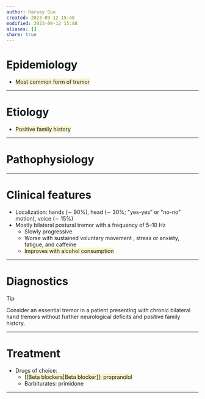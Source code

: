 ```yaml
---
author: Harvey Guo
created: 2023-09-12 15:48
modified: 2023-09-12 15:48
aliases: []
share: true
---
```

# Epidemiology
- <span style="background:rgba(240, 200, 0, 0.2)">Most common form of tremor</span>

---
# Etiology
- <span style="background:rgba(240, 200, 0, 0.2)">Positive family history</span>

---
# Pathophysiology


---
# Clinical features
- Localization: hands (∼ 90%), head (∼ 30%; "yes-yes” or "no-no” motion), voice (∼ 15%)
- Mostly bilateral postural tremor with a frequency of 5–10 Hz
	- Slowly progressive 
	- Worse with sustained voluntary movement , stress or anxiety, fatigue, and caffeine
	- <span style="background:rgba(240, 200, 0, 0.2)">Improves with alcohol consumption</span>

---
# Diagnostics
>[!tip] 
>Consider an essential tremor in a patient presenting with chronic bilateral hand tremors without further neurological deficits and positive family history.

---
# Treatment
- Drugs of choice: 
	- <span style="background:rgba(240, 200, 0, 0.2)">[[Beta blockers|Beta blocker]]: propranolol</span>
	- Barbiturates: primidone

---
